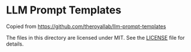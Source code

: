 # LLM Prompt Templates

Copied from https://github.com/theroyallab/llm-prompt-templates

The files in this directory are licensed under MIT. See the [LICENSE](LICENSE) file for details.
